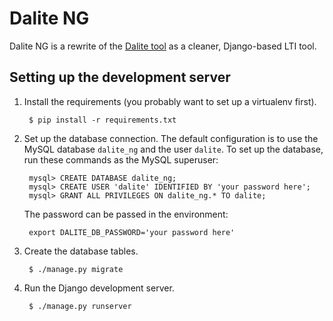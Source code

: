 Dalite NG
=========

Dalite NG is a rewrite of the [Dalite tool][1] as a cleaner, Django-based LTI
tool.

[1]: https://github.com/open-craft/edu8-dalite/

Setting up the development server
---------------------------------

1. Install the requirements (you probably want to set up a virtualenv first).

        $ pip install -r requirements.txt

2. Set up the database connection.  The default configuration is to use the
   MySQL database `dalite_ng` and the user `dalite`.  To set up the database,
   run these commands as the MySQL superuser:

        mysql> CREATE DATABASE dalite_ng;
        mysql> CREATE USER 'dalite' IDENTIFIED BY 'your password here';
        mysql> GRANT ALL PRIVILEGES ON dalite_ng.* TO dalite;

   The password can be passed in the environment:

        export DALITE_DB_PASSWORD='your password here'

3. Create the database tables.

        $ ./manage.py migrate

3. Run the Django development server.

        $ ./manage.py runserver
